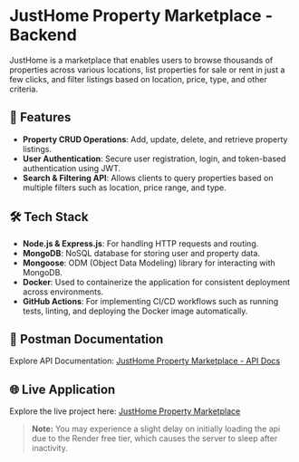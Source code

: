 # JustHome Property Marketplace - Backend

JustHome is a marketplace that enables users to browse thousands of properties across various locations, list properties for sale or rent in just a few clicks, and filter listings based on location, price, type, and other criteria.

## 🚀 Features

- **Property CRUD Operations**: Add, update, delete, and retrieve property listings.
- **User Authentication**: Secure user registration, login, and token-based authentication using JWT.
- **Search & Filtering API**: Allows clients to query properties based on multiple filters such as location, price range, and type.

## 🛠️ Tech Stack

- **Node.js & Express.js**: For handling HTTP requests and routing.
- **MongoDB**: NoSQL database for storing user and property data.
- **Mongoose**: ODM (Object Data Modeling) library for interacting with MongoDB.
- **Docker**: Used to containerize the application for consistent deployment across environments.
- **GitHub Actions**: For implementing CI/CD workflows such as running tests, linting, and deploying the Docker image automatically.

## 📝 Postman Documentation

Explore API Documentation: [JustHome Property Marketplace - API Docs](https://documenter.getpostman.com/view/28117952/2sB2j98Unb)

## 🌐 Live Application

Explore the live project here: [JustHome Property Marketplace](https://just-home-property-marketplace.vercel.app/)

> **Note:** You may experience a slight delay on initially loading the api due to the Render free tier, which causes the server to sleep after inactivity.